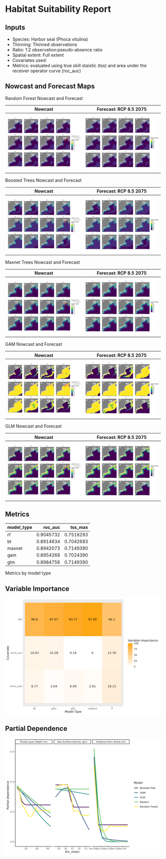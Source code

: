Habitat Suitability Report
================

## Inputs

- Species: Harbor seal (Phoca vitulina)
- Thinning: Thinned observations
- Ratio: 1:2 observation:pseudo-absence ratio
- Spatial extent: Full extent
- Covariates used:
- Metrics: evaluated using true skill staistic (tss) and area under the
  receiver operator curve (roc_auc)

## Nowcast and Forecast Maps

Random Forest Nowcast and Forecast

| Nowcast | Forecast: RCP 8.5 2075 |
|:--:|:--:|
| ![](../../../../tidy_reports/versions/c23/000860/c23.000860.01_12_rf_compiled_casts.png) | ![](../../../../tidy_reports/versions/c23/000864/c23.000864.01_12_rf_compiled_casts.png) |

Boosted Trees Nowcast and Forecast

| Nowcast | Forecast: RCP 8.5 2075 |
|:--:|:--:|
| ![](../../../../tidy_reports/versions/c23/000860/c23.000860.01_12_bt_compiled_casts.png) | ![](../../../../tidy_reports/versions/c23/000864/c23.000864.01_12_bt_compiled_casts.png) |

Maxnet Trees Nowcast and Forecast

| Nowcast | Forecast: RCP 8.5 2075 |
|:--:|:--:|
| ![](../../../../tidy_reports/versions/c23/000860/c23.000860.01_12_maxent_compiled_casts.png) | ![](../../../../tidy_reports/versions/c23/000864/c23.000864.01_12_maxent_compiled_casts.png) |

GAM Nowcast and Forecast

| Nowcast | Forecast: RCP 8.5 2075 |
|:--:|:--:|
| ![](../../../../tidy_reports/versions/c23/000860/c23.000860.01_12_gam_compiled_casts.png) | ![](../../../../tidy_reports/versions/c23/000864/c23.000864.01_12_gam_compiled_casts.png) |

GLM Nowcast and Forecast

| Nowcast | Forecast: RCP 8.5 2075 |
|:--:|:--:|
| ![](../../../../tidy_reports/versions/c23/000860/c23.000860.01_12_glm_compiled_casts.png) | ![](../../../../tidy_reports/versions/c23/000864/c23.000864.01_12_glm_compiled_casts.png) |

## Metrics

| model_type |   roc_auc |   tss_max |
|:-----------|----------:|----------:|
| rf         | 0.9045732 | 0.7518293 |
| bt         | 0.8914634 | 0.7042683 |
| maxnet     | 0.8942073 | 0.7149390 |
| gam        | 0.8954268 | 0.7024390 |
| glm        | 0.8984756 | 0.7149390 |

Metrics by model type

## Variable Importance

![](m23.00086_tidy_compiled_files/figure-gfm/variable_importance-1.png)

## Partial Dependence

![](m23.00086_tidy_compiled_files/figure-gfm/partial_dependence-1.png)
